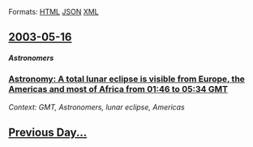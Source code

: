
Formats: [HTML](2003/05/16/index.html)  [JSON](2003/05/16/index.json)  [XML](2003/05/16/index.xml)  

## [2003-05-16](/news/2003/05/16/index.md)

##### Astronomers
### [ Astronomy: A total lunar eclipse is visible from Europe, the Americas and most of Africa from 01:46 to 05:34 GMT ](/news/2003/05/16/astronomy-a-total-lunar-eclipse-is-visible-from-europe-the-americas-and-most-of-africa-from-01-46-to-05-34-gmt.md)
_Context: GMT, Astronomers, lunar eclipse, Americas_

## [Previous Day...](/news/2003/05/15/index.md)

